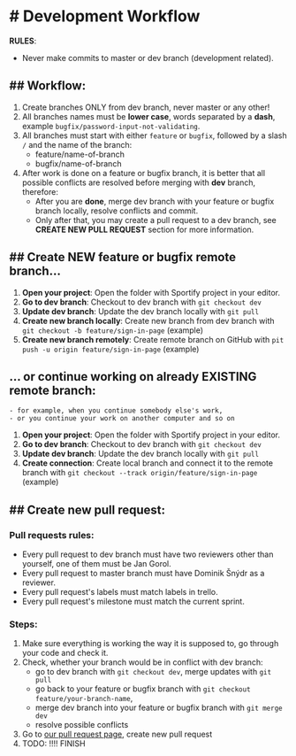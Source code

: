 # # Development Workflow

**RULES**: 
- Never make commits to master or dev branch (development related).

## ## Workflow:
1. Create branches ONLY from dev branch, never master or any other!
1. All branches names must be **lower case**, words separated by a **dash**, example `bugfix/password-input-not-validating`.
1. All branches must start with either `feature` or `bugfix`, followed by a slash `/` and the name of the branch: 
    - feature/name-of-branch
    - bugfix/name-of-branch
4. After work is done on a feature or bugfix branch, it is better that all possible conflicts are resolved before merging with **dev** branch, therefore:
    - After you are **done**, merge dev branch with your feature or bugfix branch locally, resolve conflicts and commit.
    - Only after that, you may create a pull request to a dev branch, see **CREATE NEW PULL REQUEST** section for more information.

## ## Create NEW feature or bugfix remote branch...
1. **Open your project**: Open the folder with Sportify project in your editor.
1. **Go to dev branch**: Checkout to dev branch with `git checkout dev`
1. **Update dev branch**: Update the dev branch locally with `git pull`
1. **Create new branch locally**: Create new branch from dev branch with `git checkout -b feature/sign-in-page` (example)
1. **Create new branch remotely**: Create remote branch on GitHub with `pit push -u origin feature/sign-in-page` (example)

## ... or continue working on already EXISTING remote branch:
    - for example, when you continue somebody else's work, 
    - or you continue your work on another computer and so on

1. **Open your project**: Open the folder with Sportify project in your editor.
1. **Go to dev branch**: Checkout to dev branch with `git checkout dev`
1. **Update dev branch**: Update the dev branch locally with `git pull`
1. **Create connection**: Create local branch and connect it to the remote branch with `git checkout --track origin/feature/sign-in-page` (example)

## ## Create new pull request:
### Pull requests rules:  
- Every pull request to dev branch must have two reviewers other than yourself, one of them must be Jan Gorol. 
- Every pull request to master branch must have Dominik Šnýdr as a reviewer.
- Every pull request's labels must match labels in trello.
- Every pull request's milestone must match the current sprint.

### Steps:
1. Make sure everything is working the way it is supposed to, go through your code and check it.
1. Check, whether your branch would be in conflict with dev branch:
    - go to dev branch with `git checkout dev`, merge updates with `git pull`
    - go back to your feature or bugfix branch with `git checkout feature/your-branch-name`, 
    - merge dev branch into your feature or bugfix branch with `git merge dev`
    - resolve possible conflicts
1. Go to [our pull request page](https://github.com/jaroslavVeverka/Sportify_9/pulls), create new pull request
1. TODO: !!!! FINISH 